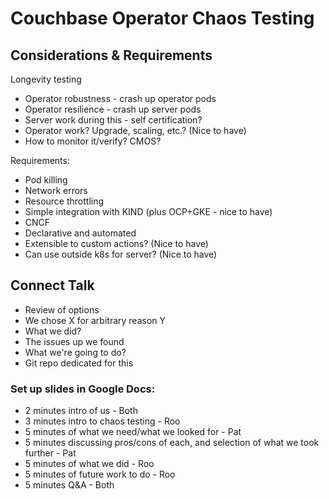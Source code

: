 # Couchbase Operator Chaos Testing


## Considerations & Requirements
Longevity testing
* Operator robustness - crash up operator pods
* Operator resilience - crash up server pods
* Server work during this - self certification?
* Operator work? Upgrade, scaling, etc.? (Nice to have)
* How to monitor it/verify? CMOS?

Requirements:
* Pod killing
* Network errors
* Resource throttling
* Simple integration with KIND (plus OCP+GKE - nice to have)
* CNCF
* Declarative and automated
* Extensible to custom actions? (Nice to have)
* Can use outside k8s for server? (Nice to have)

## Connect Talk
- Review of options
- We chose X for arbitrary reason Y
- What we did?
- The issues up we found
- What we're going to do?
- Git repo dedicated for this

### Set up slides in Google Docs:
* 2 minutes intro of us - Both
* 3 minutes intro to chaos testing - Roo
* 5 minutes of what we need/what we looked for - Pat
* 5 minutes discussing pros/cons of each, and selection of what we took further - Pat
* 5 minutes of what we did - Roo
* 5 minutes of future work to do - Roo
* 5 minutes Q&A - Both
